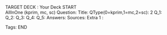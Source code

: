 TARGET DECK : Your Deck
START  
AllInOne (kprim, mc, sc)
Question: 
Title: 
QType(0=kprim,1=mc,2=sc): 2
Q_1: 
Q_2: 
Q_3: 
Q_4: 
Q_5: 
Answers: 
Sources: 
Extra 1 :

Tags: 
END